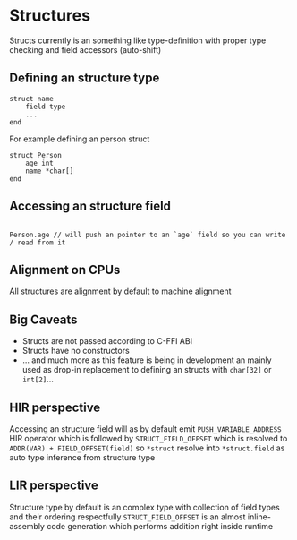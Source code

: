 # Structures

Structs currently is an something like type-definition with proper type checking and field accessors (auto-shift)

## Defining an structure type

```gofra
struct name
    field type
    ...
end
```

For example defining an person struct
```gofra
struct Person
    age int
    name *char[]
end
```

## Accessing an structure field
```gofra

Person.age // will push an pointer to an `age` field so you can write / read from it
```

## Alignment on CPUs

All structures are alignment by default to machine alignment


## Big Caveats

- Structs are not passed according to C-FFI ABI
- Structs have no constructors
- ... and much more as this feature is being in development an mainly used as drop-in replacement to defining an structs with `char[32]` or `int[2]`...


## HIR perspective

Accessing an structure field will as by default emit `PUSH_VARIABLE_ADDRESS` HIR operator which is followed by `STRUCT_FIELD_OFFSET` which is resolved to `ADDR(VAR) + FIELD_OFFSET(field)` so `*struct` resolve into `*struct.field` as auto type inference from structure type


## LIR perspective

Structure type by default is an complex type with collection of field types and their ordering respectfully
`STRUCT_FIELD_OFFSET` is an almost inline-assembly code generation which performs addition right inside runtime